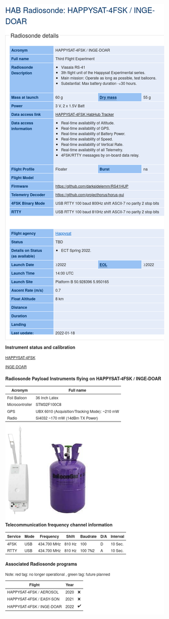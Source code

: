 <!DOCTYPE html PUBLIC "-//W3C//DTD HTML 4.01 Transitional//EN">
<html>
  <head>
  </head>
  <body>
    <div class="block" style="margin: 0px; padding: 0px; border: 0px;
      font-style: normal; font-variant-ligatures: normal;
      font-variant-caps: normal; font-variant-numeric: inherit;
      font-variant-east-asian: inherit; font-weight: 400; font-stretch:
      inherit; font-size: 12.0012px; line-height: inherit; font-family:
      &quot;Helvetica Neue&quot;, Arial, Helvetica, sans-serif;
      vertical-align: baseline; overflow: hidden; color: rgb(34, 34,
      34); letter-spacing: normal; orphans: 2; text-align: start;
      text-indent: 0px; text-transform: none; white-space: normal;
      widows: 2; word-spacing: 0px; -webkit-text-stroke-width: 0px;
      background-color: rgb(255, 255, 255); text-decoration-style:
      initial; text-decoration-color: initial; clear: left;">
      <h2 style="margin: 0px 0px 0.5em; padding: 0px; border: 0px;
        font-style: inherit; font-variant: inherit; font-weight: normal;
        font-stretch: inherit; font-size: 2em; line-height: inherit;
        font-family: inherit; vertical-align: baseline; color: rgb(0,
        51, 102); float: left;">HAB Radiosonde: HAPPYSAT-4FSK /
        INGE-DOAR <br>
      </h2>
    </div>
    <div class="block" style="margin: 0px; padding: 0px; border: 0px;
      font-style: normal; font-variant-ligatures: normal;
      font-variant-caps: normal; font-variant-numeric: inherit;
      font-variant-east-asian: inherit; font-weight: 400; font-stretch:
      inherit; font-size: 12.0012px; line-height: inherit; font-family:
      &quot;Helvetica Neue&quot;, Arial, Helvetica, sans-serif;
      vertical-align: baseline; overflow: hidden; color: rgb(34, 34,
      34); letter-spacing: normal; orphans: 2; text-align: start;
      text-indent: 0px; text-transform: none; white-space: normal;
      widows: 2; word-spacing: 0px; -webkit-text-stroke-width: 0px;
      background-color: rgb(255, 255, 255); text-decoration-style:
      initial; text-decoration-color: initial;">
      <div class="column span-11 append-1" style="margin: 0px; padding:
        0px 52px 0px 0px; border: 0px; font: inherit; vertical-align:
        baseline; float: left; width: 585px;">
        <fieldset style="margin: 0px 0px 1em; padding: 1.4em 1em 1em;
          border: 1px dotted rgb(204, 204, 204); font: inherit;
          vertical-align: baseline;"><legend style="margin: 0px;
            padding: 0.2em; border: 0px; font-style: inherit;
            font-variant: inherit; font-weight: normal; font-stretch:
            inherit; font-size: 1.5em; line-height: 1.4; font-family:
            inherit; vertical-align: baseline; background-color: white;">Radiosonde
            details</legend>
          <table class="smalltable" style="margin: 0px 0px 0.4em;
            padding: 0px; border: 0px; font: inherit; vertical-align:
            baseline; border-spacing: 0px; empty-cells: show;
            border-collapse: collapse; width: 559px; clear: left;
            background-color: rgb(229, 236, 249);">
            <tbody style="margin: 0px; padding: 0px; border: 0px; font:
              inherit; vertical-align: baseline;">
              <tr style="margin: 0px; padding: 0px; border: 0px; font:
                inherit; vertical-align: baseline;">
                <td class="highlight" style="margin: 0px; padding: 4px
                  10px 4px 5px; border: 1px solid white; font-style:
                  inherit; font-variant: inherit; font-weight: bold;
                  font-stretch: inherit; font-size: inherit;
                  line-height: inherit; font-family: inherit;
                  vertical-align: top; background-color: rgb(152, 194,
                  244); color: rgb(0, 51, 102); width: 124px;">Acronym</td>
                <td colspan="3" style="margin: 0px; padding: 4px 10px
                  4px 5px; border: 1px solid white; font: inherit;
                  vertical-align: top;">HAPPYSAT-4FSK / INGE-DOAR<br>
                </td>
              </tr>
              <tr style="margin: 0px; padding: 0px; border: 0px; font:
                inherit; vertical-align: baseline;">
                <td class="highlight" style="margin: 0px; padding: 4px
                  10px 4px 5px; border: 1px solid white; font-style:
                  inherit; font-variant: inherit; font-weight: bold;
                  font-stretch: inherit; font-size: inherit;
                  line-height: inherit; font-family: inherit;
                  vertical-align: top; background: rgb(152, 194, 244);
                  color: rgb(0, 51, 102);">Full name</td>
                <td colspan="3" style="margin: 0px; padding: 4px 10px
                  4px 5px; border: 1px solid white; font: inherit;
                  vertical-align: top; background: rgb(229, 236, 249);">Third
                  Flight Experiment<br>
                </td>
              </tr>
              <tr style="margin: 0px; padding: 0px; border: 0px; font:
                inherit; vertical-align: baseline;">
                <td class="highlight" style="margin: 0px; padding: 4px
                  10px 4px 5px; border: 1px solid white; font-style:
                  inherit; font-variant: inherit; font-weight: bold;
                  font-stretch: inherit; font-size: inherit;
                  line-height: inherit; font-family: inherit;
                  vertical-align: top; background-color: rgb(152, 194,
                  244); color: rgb(0, 51, 102);">Radiosonde Description</td>
                <td colspan="3" style="margin: 0px; padding: 4px 10px
                  4px 5px; border: 1px solid white; font: inherit;
                  vertical-align: top;">
                  <ul style="margin: 0px 1.5em 1.5em 0px; padding: 0px
                    0px 0px 1.5em; border: 0px; font: inherit;
                    vertical-align: baseline; list-style-type: disc;">
                    <li style="margin: 0px; padding: 0px; border: 0px;
                      font: inherit; vertical-align: baseline;">Viasala
                      RS-41<br>
                    </li>
                    <li style="margin: 0px; padding: 0px; border: 0px;
                      font: inherit; vertical-align: baseline;">3th
                      flight unit of the Happysat Experimental series.<br>
                    </li>
                    <li style="margin: 0px; padding: 0px; border: 0px;
                      font: inherit; vertical-align: baseline;">Main
                      mission: Operate as long as possible, test
                      balloons.<br>
                    </li>
                    <li style="margin: 0px; padding: 0px; border: 0px;
                      font: inherit; vertical-align: baseline;">Substantial:
                      Max battery duration -+30 hours.</li>
                  </ul>
                </td>
              </tr>
              <tr style="margin: 0px; padding: 0px; border: 0px; font:
                inherit; vertical-align: baseline;">
                <td class="highlight" style="margin: 0px; padding: 4px
                  10px 4px 5px; border: 1px solid white; font-style:
                  inherit; font-variant: inherit; font-weight: bold;
                  font-stretch: inherit; font-size: inherit;
                  line-height: inherit; font-family: inherit;
                  vertical-align: top; background: rgb(152, 194, 244);
                  color: rgb(0, 51, 102);">Mass at launch</td>
                <td style="margin: 0px; padding: 4px 10px 4px 5px;
                  border: 1px solid white; font: inherit;
                  vertical-align: top; background: rgb(229, 236, 249);">60
                  g</td>
                <td class="highlight" style="margin: 0px; padding: 4px
                  10px 4px 5px; border: 1px solid white; font-style:
                  inherit; font-variant: inherit; font-weight: bold;
                  font-stretch: inherit; font-size: inherit;
                  line-height: inherit; font-family: inherit;
                  vertical-align: top; background: rgb(152, 194, 244);
                  color: rgb(0, 51, 102);"><abbr title="Mass without
                    fuel" style="margin: 0px; padding: 0px;
                    border-width: 0px 0px 1px; border-top-style:
                    initial; border-right-style: initial;
                    border-bottom-style: dotted; border-left-style:
                    initial; border-top-color: initial;
                    border-right-color: initial; border-bottom-color:
                    rgb(102, 102, 102); border-left-color: initial;
                    border-image: initial; font: inherit;
                    vertical-align: baseline; cursor: help;">Dry mass</abbr></td>
                <td style="margin: 0px; padding: 4px 10px 4px 5px;
                  border: 1px solid white; font: inherit;
                  vertical-align: top; background: rgb(229, 236, 249);">55
                  g</td>
              </tr>
              <tr style="margin: 0px; padding: 0px; border: 0px; font:
                inherit; vertical-align: baseline;">
                <td class="highlight" style="margin: 0px; padding: 4px
                  10px 4px 5px; border: 1px solid white; font-style:
                  inherit; font-variant: inherit; font-weight: bold;
                  font-stretch: inherit; font-size: inherit;
                  line-height: inherit; font-family: inherit;
                  vertical-align: top; background-color: rgb(152, 194,
                  244); color: rgb(0, 51, 102);">Power</td>
                <td colspan="3" style="margin: 0px; padding: 4px 10px
                  4px 5px; border: 1px solid white; font: inherit;
                  vertical-align: top;">3 V, 2 x 1.5V Batt<br>
                </td>
              </tr>
              <tr style="margin: 0px; padding: 0px; border: 0px; font:
                inherit; vertical-align: baseline;">
                <td class="highlight" style="margin: 0px; padding: 4px
                  10px 4px 5px; border: 1px solid white; font-style:
                  inherit; font-variant: inherit; font-weight: bold;
                  font-stretch: inherit; font-size: inherit;
                  line-height: inherit; font-family: inherit;
                  vertical-align: top; background: rgb(152, 194, 244);
                  color: rgb(0, 51, 102);">Data access link</td>
                <td colspan="3" style="margin: 0px; padding: 4px 10px
                  4px 5px; border: 1px solid white; font: inherit;
                  vertical-align: top; background: rgb(229, 236, 249);"><a
href="https://tracker.habhub.org/#%21qm=All&amp;q=HAPPYSAT-4FSK"
                    target="_blank">HAPPYSAT-4FSK HabHub Tracker</a><br>
                </td>
              </tr>
              <tr style="margin: 0px; padding: 0px; border: 0px; font:
                inherit; vertical-align: baseline;">
                <td class="highlight" style="margin: 0px; padding: 4px
                  10px 4px 5px; border: 1px solid white; font-style:
                  inherit; font-variant: inherit; font-weight: bold;
                  font-stretch: inherit; font-size: inherit;
                  line-height: inherit; font-family: inherit;
                  vertical-align: top; background-color: rgb(152, 194,
                  244); color: rgb(0, 51, 102);">Data access information</td>
                <td colspan="3" style="margin: 0px; padding: 4px 10px
                  4px 5px; border: 1px solid white; font: inherit;
                  vertical-align: top;">
                  <ul style="margin: 0px 1.5em 1.5em 0px; padding: 0px
                    0px 0px 1.5em; border: 0px; font: inherit;
                    vertical-align: baseline; list-style-type: disc;">
                    <li style="margin: 0px; padding: 0px; border: 0px;
                      font: inherit; vertical-align: baseline;">Real-time
                      availability of Altitude.</li>
                    <li style="margin: 0px; padding: 0px; border: 0px;
                      font: inherit; vertical-align: baseline;">Real-time
                      availability of GPS.</li>
                    <li style="margin: 0px; padding: 0px; border: 0px;
                      font: inherit; vertical-align: baseline;">Real-time
                      availability of Battery Power.</li>
                    <li style="margin: 0px; padding: 0px; border: 0px;
                      font: inherit; vertical-align: baseline;">Real-time
                      availability of Speed.</li>
                    <li style="margin: 0px; padding: 0px; border: 0px;
                      font: inherit; vertical-align: baseline;">Real-time
                      availability of Vertical Rate.<br>
                    </li>
                    <li style="margin: 0px; padding: 0px; border: 0px;
                      font: inherit; vertical-align: baseline;">Real-time
                      availability of all Telemetry.</li>
                    <li style="margin: 0px; padding: 0px; border: 0px;
                      font: inherit; vertical-align: baseline;">4FSK/RTTY
                      messages by on-board data relay.</li>
                  </ul>
                </td>
              </tr>
              <tr style="margin: 0px; padding: 0px; border: 0px; font:
                inherit; vertical-align: baseline;">
                <td class="highlight" style="margin: 0px; padding: 4px
                  10px 4px 5px; border: 1px solid white; font-style:
                  inherit; font-variant: inherit; font-weight: bold;
                  font-stretch: inherit; font-size: inherit;
                  line-height: inherit; font-family: inherit;
                  vertical-align: top; background: rgb(152, 194, 244);
                  color: rgb(0, 51, 102); width: 124px;">Flight Profile<br>
                </td>
                <td style="margin: 0px; padding: 4px 10px 4px 5px;
                  border: 1px solid white; font: inherit;
                  vertical-align: top; background: rgb(229, 236, 249);
                  width: 124px;">Floater<br>
                </td>
                <td class="highlight" style="margin: 0px; padding: 4px
                  10px 4px 5px; border: 1px solid white; font-style:
                  inherit; font-variant: inherit; font-weight: bold;
                  font-stretch: inherit; font-size: inherit;
                  line-height: inherit; font-family: inherit;
                  vertical-align: top; background: rgb(152, 194, 244);
                  color: rgb(0, 51, 102); width: 123px;">Burst<br>
                </td>
                <td style="margin: 0px; padding: 4px 10px 4px 5px;
                  border: 1px solid white; font: inherit;
                  vertical-align: top; background: rgb(229, 236, 249);
                  width: 123px;">na<br>
                </td>
              </tr>
              <tr style="margin: 0px; padding: 0px; border: 0px; font:
                inherit; vertical-align: baseline;">
                <td class="highlight" style="margin: 0px; padding: 4px
                  10px 4px 5px; border: 1px solid white; font-style:
                  inherit; font-variant: inherit; font-weight: bold;
                  font-stretch: inherit; font-size: inherit;
                  line-height: inherit; font-family: inherit;
                  vertical-align: top; background-color: rgb(152, 194,
                  244); color: rgb(0, 51, 102); width: 124px;">Flight
                  Model<br>
                </td>
                <td colspan="3" style="margin: 0px; padding: 4px 10px
                  4px 5px; border: 1px solid white; font: inherit;
                  vertical-align: top;"><br>
                </td>
              </tr>
              <tr style="margin: 0px; padding: 0px; border: 0px; font:
                inherit; vertical-align: baseline;">
                <td class="highlight" style="margin: 0px; padding: 4px
                  10px 4px 5px; border: 1px solid white; font-style:
                  inherit; font-variant: inherit; font-weight: bold;
                  font-stretch: inherit; font-size: inherit;
                  line-height: inherit; font-family: inherit;
                  vertical-align: top; background-color: rgb(152, 194,
                  244); color: rgb(0, 51, 102); width: 124px;">Firmware<br>
                </td>
                <td colspan="3" style="margin: 0px; padding: 4px 10px
                  4px 5px; border: 1px solid white; font: inherit;
                  vertical-align: top;"><a
                    href="https://github.com/darksidelemm/RS41HUP"
                    target="_blank">https://github.com/darksidelemm/RS41HUP</a></td>
              </tr>
              <tr style="margin: 0px; padding: 0px; border: 0px; font:
                inherit; vertical-align: baseline;">
                <td class="highlight" style="margin: 0px; padding: 4px
                  10px 4px 5px; border: 1px solid white; font-style:
                  inherit; font-variant: inherit; font-weight: bold;
                  font-stretch: inherit; font-size: inherit;
                  line-height: inherit; font-family: inherit;
                  vertical-align: top; background-color: rgb(152, 194,
                  244); color: rgb(0, 51, 102); width: 124px;"><strong
                    style="font-weight: bold;">Telemetry Decoder<br>
                  </strong></td>
                <td colspan="3" style="margin: 0px; padding: 4px 10px
                  4px 5px; border: 1px solid white; font: inherit;
                  vertical-align: top;"><a
                    href="https://github.com/projecthorus/horus-gui"
                    target="_blank">https://github.com/projecthorus/horus-gui</a>
                </td>
              </tr>
              <tr style="margin: 0px; padding: 0px; border: 0px; font:
                inherit; vertical-align: baseline;">
                <td class="highlight" style="margin: 0px; padding: 4px
                  10px 4px 5px; border: 1px solid white; font-style:
                  inherit; font-variant: inherit; font-weight: bold;
                  font-stretch: inherit; font-size: inherit;
                  line-height: inherit; font-family: inherit;
                  vertical-align: top; background-color: rgb(152, 194,
                  244); color: rgb(0, 51, 102); width: 124px;">4FSK
                  Binary Mode<br>
                </td>
                <td colspan="3" style="margin: 0px; padding: 4px 10px
                  4px 5px; border: 1px solid white; font: inherit;
                  vertical-align: top;">USB RTTY 100 baud 800Hz shift
                  ASCII-7 no parity 2 stop bits<br>
                </td>
              </tr>
              <tr style="margin: 0px; padding: 0px; border: 0px; font:
                inherit; vertical-align: baseline;">
                <td class="highlight" style="margin: 0px; padding: 4px
                  10px 4px 5px; border: 1px solid white; font-style:
                  inherit; font-variant: inherit; font-weight: bold;
                  font-stretch: inherit; font-size: inherit;
                  line-height: inherit; font-family: inherit;
                  vertical-align: top; background-color: rgb(152, 194,
                  244); color: rgb(0, 51, 102); width: 124px;">RTTY<br>
                </td>
                <td colspan="3" style="margin: 0px; padding: 4px 10px
                  4px 5px; border: 1px solid white; font: inherit;
                  vertical-align: top;">USB RTTY 100 baud 810Hz shift
                  ASCII-7 no parity 2 stop bits<br>
                </td>
              </tr>
            </tbody>
          </table>
          <p style="margin: 0px 0px 1.5em; padding: 0px; border: 0px;
            font: inherit; vertical-align: baseline;">&nbsp;</p>
          <table class="smalltable" style="margin: 0px 0px 0.4em;
            padding: 0px; border: 0px none; font: inherit;
            vertical-align: baseline; border-spacing: 0px; empty-cells:
            show; border-collapse: collapse; clear: left;
            background-color: rgb(229, 236, 249);" width="561"
            height="334">
            <tbody style="margin: 0px; padding: 0px; border: 0px; font:
              inherit; vertical-align: baseline;">
              <tr style="margin: 0px; padding: 0px; border: 0px; font:
                inherit; vertical-align: baseline;">
                <td class="highlight" style="margin: 0px; padding: 4px
                  10px 4px 5px; border: 1px solid white; font-style:
                  inherit; font-variant: inherit; font-weight: bold;
                  font-stretch: inherit; font-size: inherit;
                  line-height: inherit; font-family: inherit;
                  vertical-align: top; background-color: rgb(152, 194,
                  244); color: rgb(0, 51, 102); width: 124px;">Flight
                  agency</td>
                <td colspan="3" style="margin: 0px; padding: 4px 10px
                  4px 5px; border: 1px solid white; font: inherit;
                  vertical-align: top;"><a href="http://happysat.nl/"
                    target="_blank" style="margin-top: 0px;
                    margin-right: 0px; margin-bottom: 0px; margin-left:
                    0px; padding-top: 0px; padding-right: 0px;
                    padding-bottom: 0px; padding-left: 0px;
                    border-top-width: 0px; border-right-width: 0px;
                    border-bottom-width: 0px; border-left-width: 0px;
                    border-top-style: none; border-right-style: none;
                    border-bottom-style: none; border-left-style: none;
                    border-top-color: currentcolor; border-right-color:
                    currentcolor; border-bottom-color: currentcolor;
                    border-left-color: currentcolor;
                    -moz-border-top-colors: none;
                    -moz-border-right-colors: none;
                    -moz-border-bottom-colors: none;
                    -moz-border-left-colors: none; border-image-source:
                    none; border-image-slice: 100% 100% 100% 100%;
                    border-image-width: 1 1 1 1; border-image-outset: 0
                    0 0 0; border-image-repeat: stretch stretch;
                    font-family: inherit; font-style: inherit;
                    font-weight: inherit; font-size: inherit;
                    line-height: inherit; font-size-adjust: inherit;
                    font-stretch: inherit; -x-system-font: none;
                    font-feature-settings: inherit;
                    font-language-override: inherit; font-kerning:
                    inherit; font-synthesis: inherit;
                    font-variant-alternates: inherit; font-variant-caps:
                    inherit; font-variant-east-asian: inherit;
                    font-variant-ligatures: inherit;
                    font-variant-numeric: inherit;
                    font-variant-position: inherit; vertical-align:
                    baseline; cursor: pointer; color: rgb(0, 102, 204);
                    text-decoration-color: currentcolor;
                    text-decoration-line: underline;
                    text-decoration-style: solid;">Happysat</a><a
                    href="https://www.wmo-sat.info/oscar/spaceagencies/view/37"
                    style="margin: 0px; padding: 0px; border: 0px; font:
                    inherit; vertical-align: baseline; cursor: pointer;
                    color: rgb(0, 102, 204); text-decoration:
                    underline;"></a></td>
              </tr>
              <tr style="margin: 0px; padding: 0px; border: 0px; font:
                inherit; vertical-align: baseline;">
                <td class="highlight" style="margin: 0px; padding: 4px
                  10px 4px 5px; border: 1px solid white; font-style:
                  inherit; font-variant: inherit; font-weight: bold;
                  font-stretch: inherit; font-size: inherit;
                  line-height: inherit; font-family: inherit;
                  vertical-align: top; background: rgb(152, 194, 244);
                  color: rgb(0, 51, 102); width: 124px;">Status</td>
                <td colspan="3" style="margin: 0px; padding: 4px 10px
                  4px 5px; border: 1px solid white; font: inherit;
                  vertical-align: top; background: rgb(229, 236, 249);"><abbr>TBD</abbr><br>
                </td>
              </tr>
              <tr style="margin: 0px; padding: 0px; border: 0px; font:
                inherit; vertical-align: baseline;">
                <td class="highlight" style="margin: 0px; padding: 4px
                  10px 4px 5px; border: 1px solid white; font-style:
                  inherit; font-variant: inherit; font-weight: bold;
                  font-stretch: inherit; font-size: inherit;
                  line-height: inherit; font-family: inherit;
                  vertical-align: top; background-color: rgb(152, 194,
                  244); color: rgb(0, 51, 102); width: 124px;">Details
                  on Status<span>&nbsp;</span><br>
                  (as available)</td>
                <td colspan="3" style="margin: 0px; padding: 4px 10px
                  4px 5px; border: 1px solid white; font: inherit;
                  vertical-align: top;">
                  <ul style="margin: 0px 1.5em 1.5em 0px; padding: 0px
                    0px 0px 1.5em; border: 0px; font: inherit;
                    vertical-align: baseline; list-style-type: disc;">
                    <li style="margin: 0px; padding: 0px; border: 0px;
                      font: inherit; vertical-align: baseline;">ECT
                      Spring 2022.</li>
                  </ul>
                </td>
              </tr>
              <tr style="margin: 0px; padding: 0px; border: 0px; font:
                inherit; vertical-align: baseline;">
                <td class="highlight" style="margin: 0px; padding: 4px
                  10px 4px 5px; border: 1px solid white; font-style:
                  inherit; font-variant: inherit; font-weight: bold;
                  font-stretch: inherit; font-size: inherit;
                  line-height: inherit; font-family: inherit;
                  vertical-align: top; background: rgb(152, 194, 244);
                  color: rgb(0, 51, 102); width: 124px;">Launch Date<br>
                </td>
                <td style="margin: 0px; padding: 4px 10px 4px 5px;
                  border: 1px solid white; font: inherit;
                  vertical-align: top; background: rgb(229, 236, 249);
                  width: 124px;">≥2022</td>
                <td class="highlight" style="margin: 0px; padding: 4px
                  10px 4px 5px; border: 1px solid white; font-style:
                  inherit; font-variant: inherit; font-weight: bold;
                  font-stretch: inherit; font-size: inherit;
                  line-height: inherit; font-family: inherit;
                  vertical-align: top; background: rgb(152, 194, 244);
                  color: rgb(0, 51, 102); width: 123px;"><abbr
                    title="(expected) End of Life" style="margin: 0px;
                    padding: 0px; border-width: 0px 0px 1px;
                    border-top-style: initial; border-right-style:
                    initial; border-bottom-style: dotted;
                    border-left-style: initial; border-top-color:
                    initial; border-right-color: initial;
                    border-bottom-color: rgb(102, 102, 102);
                    border-left-color: initial; border-image: initial;
                    font: inherit; vertical-align: baseline; cursor:
                    help;">EOL</abbr></td>
                <td style="margin: 0px; padding: 4px 10px 4px 5px;
                  border: 1px solid white; font: inherit;
                  vertical-align: top; background: rgb(229, 236, 249);
                  width: 123px;">≥2022</td>
              </tr>
              <tr style="margin: 0px; padding: 0px; border: 0px; font:
                inherit; vertical-align: baseline;">
                <td class="highlight" style="margin: 0px; padding: 4px
                  10px 4px 5px; border: 1px solid white; font-style:
                  inherit; font-variant: inherit; font-weight: bold;
                  font-stretch: inherit; font-size: inherit;
                  line-height: inherit; font-family: inherit;
                  vertical-align: top; background-color: rgb(152, 194,
                  244); color: rgb(0, 51, 102); width: 124px;"><strong
                    style="font-weight: bold;">Launch Time<br>
                  </strong></td>
                <td colspan="3" style="margin: 0px; padding: 4px 10px
                  4px 5px; border: 1px solid white; font: inherit;
                  vertical-align: top;">14:00 UTC<br>
                </td>
              </tr>
              <tr style="margin: 0px; padding: 0px; border: 0px; font:
                inherit; vertical-align: baseline;">
                <td class="highlight" style="margin: 0px; padding: 4px
                  10px 4px 5px; border: 1px solid white; font-style:
                  inherit; font-variant: inherit; font-weight: bold;
                  font-stretch: inherit; font-size: inherit;
                  line-height: inherit; font-family: inherit;
                  vertical-align: top; background-color: rgb(152, 194,
                  244); color: rgb(0, 51, 102); width: 124px;"><strong
                    style="font-weight: bold;">Launch Site<br>
                  </strong></td>
                <td colspan="3" style="margin: 0px; padding: 4px 10px
                  4px 5px; border: 1px solid white; font: inherit;
                  vertical-align: top;">Platform B 50.928396 5.950165 </td>
              </tr>
              <tr style="margin: 0px; padding: 0px; border: 0px; font:
                inherit; vertical-align: baseline;">
                <td class="highlight" style="margin: 0px; padding: 4px
                  10px 4px 5px; border: 1px solid white; font-style:
                  inherit; font-variant: inherit; font-weight: bold;
                  font-stretch: inherit; font-size: inherit;
                  line-height: inherit; font-family: inherit;
                  vertical-align: top; background-color: rgb(152, 194,
                  244); color: rgb(0, 51, 102); width: 124px;"><strong
                    style="font-weight: bold;">Ascent Rate (m/s)<br>
                  </strong></td>
                <td colspan="3" style="margin: 0px; padding: 4px 10px
                  4px 5px; border: 1px solid white; font: inherit;
                  vertical-align: top;">0.7 <br>
                </td>
              </tr>
              <tr style="margin: 0px; padding: 0px; border: 0px; font:
                inherit; vertical-align: baseline;">
                <td class="highlight" style="margin: 0px; padding: 4px
                  10px 4px 5px; border: 1px solid white; font-style:
                  inherit; font-variant: inherit; font-weight: bold;
                  font-stretch: inherit; font-size: inherit;
                  line-height: inherit; font-family: inherit;
                  vertical-align: top; background-color: rgb(152, 194,
                  244); color: rgb(0, 51, 102); width: 124px;"><strong
                    style="font-weight: bold;">Float Altitude<br>
                  </strong></td>
                <td colspan="3" style="margin: 0px; padding: 4px 10px
                  4px 5px; border: 1px solid white; font: inherit;
                  vertical-align: top;">8 km<br>
                </td>
              </tr>
              <tr style="margin: 0px; padding: 0px; border: 0px; font:
                inherit; vertical-align: baseline;">
                <td class="highlight" style="margin: 0px; padding: 4px
                  10px 4px 5px; border: 1px solid white; font-style:
                  inherit; font-variant: inherit; font-weight: bold;
                  font-stretch: inherit; font-size: inherit;
                  line-height: inherit; font-family: inherit;
                  vertical-align: top; background-color: rgb(152, 194,
                  244); color: rgb(0, 51, 102); width: 124px;"><strong
                    style="font-weight: bold;">Distance</strong></td>
                <td colspan="3" style="margin: 0px; padding: 4px 10px
                  4px 5px; border: 1px solid white; font: inherit;
                  vertical-align: top;"><br>
                </td>
              </tr>
              <tr style="margin: 0px; padding: 0px; border: 0px; font:
                inherit; vertical-align: baseline;">
                <td class="highlight" style="margin: 0px; padding: 4px
                  10px 4px 5px; border: 1px solid white; font-style:
                  inherit; font-variant: inherit; font-weight: bold;
                  font-stretch: inherit; font-size: inherit;
                  line-height: inherit; font-family: inherit;
                  vertical-align: top; background-color: rgb(152, 194,
                  244); color: rgb(0, 51, 102); width: 124px;"><strong
                    style="font-weight: bold;">Duration<br>
                  </strong></td>
                <td colspan="3" style="margin: 0px; padding: 4px 10px
                  4px 5px; border: 1px solid white; font: inherit;
                  vertical-align: top;"><br>
                </td>
              </tr>
              <tr style="margin: 0px; padding: 0px; border: 0px; font:
                inherit; vertical-align: baseline;">
                <td class="highlight" style="margin: 0px; padding: 4px
                  10px 4px 5px; border: 1px solid white; font-style:
                  inherit; font-variant: inherit; font-weight: bold;
                  font-stretch: inherit; font-size: inherit;
                  line-height: inherit; font-family: inherit;
                  vertical-align: top; background-color: rgb(152, 194,
                  244); color: rgb(0, 51, 102); width: 124px;"><strong
                    style="font-weight: bold;">Landing</strong><br>
                </td>
                <td colspan="3" style="margin: 0px; padding: 4px 10px
                  4px 5px; border: 1px solid white; font: inherit;
                  vertical-align: top;"><br>
                </td>
              </tr>
              <tr style="margin: 0px; padding: 0px; border: 0px; font:
                inherit; vertical-align: baseline;">
                <td class="highlight" style="margin: 0px; padding: 4px
                  10px 4px 5px; border: 1px solid white; font-style:
                  inherit; font-variant: inherit; font-weight: bold;
                  font-stretch: inherit; font-size: inherit;
                  line-height: inherit; font-family: inherit;
                  vertical-align: top; background-color: rgb(152, 194,
                  244); color: rgb(0, 51, 102); width: 124px;"><strong
                    style="font-weight: bold;">Last update:</strong></td>
                <td colspan="3" style="margin: 0px; padding: 4px 10px
                  4px 5px; border: 1px solid white; font: inherit;
                  vertical-align: top;">2022-01-18<br>
                </td>
              </tr>
            </tbody>
          </table>
        </fieldset>
      </div>
      <br>
  </body>
    </html>
  
### Instrument status and calibration

[HAPPYSAT-4FSK](https://x-f.lv/dev/habitat-graphs/payload/HAPPYSAT-4FSK#d)

[INGE-DOAR](https://x-f.lv/dev/habitat-graphs/payload/INGE-DOAR#d/)


### Radiosonde Payload Instruments flying on HAPPYSAT-4FSK / INGE-DOAR

Acronym | Full name |
-------------|-------|
Foil Balloon | 36 Inch Latex |
Microcontroller | STM32F100C8 |
GPS | UBX 6010 (Acquisition/Tracking Mode): ~210 mW | 
Radio | Si4032 ~170 mW (14dBm TX Power) |

![Screenshot 1](/img/rs1.png) ![Screenshot 1](/img/gas.jpg)

### Telecommunication frequency channel information

Service | Mode | Frequency | Shift | Baudrate | D/A | Interval |
-------------|-------|----------|-------------|----------|----------|----------|
4FSK | USB | 434.700 MHz | 810  Hz | 100 | D |  10 Sec. |
RTTY | USB | 434.700 MHz | 810  Hz | 100 7N2 | A | 10 Sec. |

### Associated Radiosonde programs

Note: red tag: no longer operational , green tag: future planned

Flight | Year |  | 
-------------|-------|----------|
HAPPYSAT-4FSK / AEROSOL | 2020 | :x:
HAPPYSAT-4FSK / EASY-SON | 2021 |  :x:
HAPPYSAT-4FSK / INGE-DOAR | 2022 | :heavy_check_mark: 

